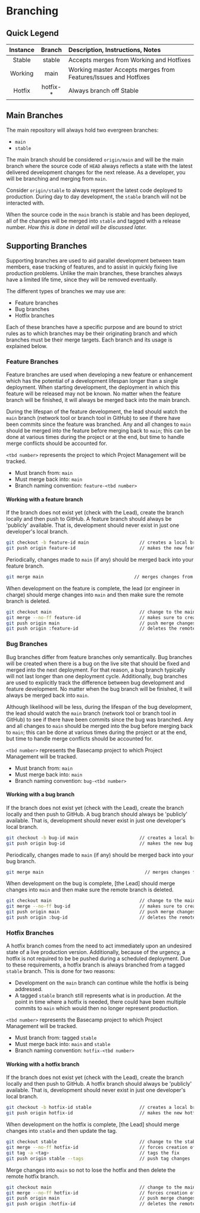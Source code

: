 # Branching

## Quick Legend

| Instance |  Branch   | Description, Instructions, Notes                                |
| :------: | :-------: | :-------------------------------------------------------------- |
|  Stable  |  stable   | Accepts merges from Working and Hotfixes                        |
| Working  |   main    | Working master Accepts merges from Features/Issues and Hotfixes |
|  Hotfix  | hotfix-\* | Always branch off Stable                                        |

## Main Branches

The main repository will always hold two evergreen branches:

- `main`
- `stable`

The main branch should be considered `origin/main` and will be the main branch where the source code of `HEAD` always reflects a state with the latest delivered development changes for the next release. As a developer, you will be branching and merging from `main`.

Consider `origin/stable` to always represent the latest code deployed to production. During day to day development, the `stable` branch will not be interacted with.

When the source code in the `main` branch is stable and has been deployed, all of the changes will be merged into `stable` and tagged with a release number. _How this is done in detail will be discussed later._

## Supporting Branches

Supporting branches are used to aid parallel development between team members, ease tracking of features, and to assist in quickly fixing live production problems. Unlike the main branches, these branches always have a limited life time, since they will be removed eventually.

The different types of branches we may use are:

- Feature branches
- Bug branches
- Hotfix branches

Each of these branches have a specific purpose and are bound to strict rules as to which branches may be their originating branch and which branches must be their merge targets. Each branch and its usage is explained below.

### Feature Branches

Feature branches are used when developing a new feature or enhancement which has the potential of a development lifespan longer than a single deployment. When starting development, the deployment in which this feature will be released may not be known. No matter when the feature branch will be finished, it will always be merged back into the main branch.

During the lifespan of the feature development, the lead should watch the `main` branch (network tool or branch tool in GitHub) to see if there have been commits since the feature was branched. Any and all changes to `main` should be merged into the feature before merging back to `main`; this can be done at various times during the project or at the end, but time to handle merge conflicts should be accounted for.

`<tbd number>` represents the project to which Project Management will be tracked.

- Must branch from: `main`
- Must merge back into: `main`
- Branch naming convention: `feature-<tbd number>`

#### Working with a feature branch

If the branch does not exist yet (check with the Lead), create the branch locally and then push to GitHub. A feature branch should always be 'publicly' available. That is, development should never exist in just one developer's local branch.

```sh
git checkout -b feature-id main                   // creates a local branch for the new feature
git push origin feature-id                        // makes the new feature remotely available
```

Periodically, changes made to `main` (if any) should be merged back into your feature branch.

```sh
git merge main                                  // merges changes from main into feature branch
```

When development on the feature is complete, the lead (or engineer in charge) should merge changes into `main` and then make sure the remote branch is deleted.

```sh
git checkout main                                 // change to the main branch
git merge --no-ff feature-id                      // makes sure to create a commit object during merge
git push origin main                              // push merge changes
git push origin :feature-id                       // deletes the remote branch
```

### Bug Branches

Bug branches differ from feature branches only semantically. Bug branches will be created when there is a bug on the live site that should be fixed and merged into the next deployment. For that reason, a bug branch typically will not last longer than one deployment cycle. Additionally, bug branches are used to explicitly track the difference between bug development and feature development. No matter when the bug branch will be finished, it will always be merged back into `main`.

Although likelihood will be less, during the lifespan of the bug development, the lead should watch the `main` branch (network tool or branch tool in GitHub) to see if there have been commits since the bug was branched. Any and all changes to `main` should be merged into the bug before merging back to `main`; this can be done at various times during the project or at the end, but time to handle merge conflicts should be accounted for.

`<tbd number>` represents the Basecamp project to which Project Management will be tracked.

- Must branch from: `main`
- Must merge back into: `main`
- Branch naming convention: `bug-<tbd number>`

#### Working with a bug branch

If the branch does not exist yet (check with the Lead), create the branch locally and then push to GitHub. A bug branch should always be 'publicly' available. That is, development should never exist in just one developer's local branch.

```sh
git checkout -b bug-id main                       // creates a local branch for the new bug
git push origin bug-id                            // makes the new bug remotely available
```

Periodically, changes made to `main` (if any) should be merged back into your bug branch.

```sh
git merge main                                      // merges changes from main into bug branch
```

When development on the bug is complete, [the Lead] should merge changes into `main` and then make sure the remote branch is deleted.

```sh
git checkout main                                 // change to the main branch
git merge --no-ff bug-id                          // makes sure to create a commit object during merge
git push origin main                              // push merge changes
git push origin :bug-id                           // deletes the remote branch
```

### Hotfix Branches

A hotfix branch comes from the need to act immediately upon an undesired state of a live production version. Additionally, because of the urgency, a hotfix is not required to be be pushed during a scheduled deployment. Due to these requirements, a hotfix branch is always branched from a tagged `stable` branch. This is done for two reasons:

- Development on the `main` branch can continue while the hotfix is being addressed.
- A tagged `stable` branch still represents what is in production. At the point in time where a hotfix is needed, there could have been multiple commits to `main` which would then no longer represent production.

`<tbd number>` represents the Basecamp project to which Project Management will be tracked.

- Must branch from: tagged `stable`
- Must merge back into: `main` and `stable`
- Branch naming convention: `hotfix-<tbd number>`

#### Working with a hotfix branch

If the branch does not exist yet (check with the Lead), create the branch locally and then push to GitHub. A hotfix branch should always be 'publicly' available. That is, development should never exist in just one developer's local branch.

```sh
git checkout -b hotfix-id stable                  // creates a local branch for the new hotfix
git push origin hotfix-id                         // makes the new hotfix remotely available
```

When development on the hotfix is complete, [the Lead] should merge changes into `stable` and then update the tag.

```sh
git checkout stable                               // change to the stable branch
git merge --no-ff hotfix-id                       // forces creation of commit object during merge
git tag -a <tag>                                  // tags the fix
git push origin stable --tags                     // push tag changes
```

Merge changes into `main` so not to lose the hotfix and then delete the remote hotfix branch.

```sh
git checkout main                                 // change to the main branch
git merge --no-ff hotfix-id                       // forces creation of commit object during merge
git push origin main                              // push merge changes
git push origin :hotfix-id                        // deletes the remote branch
```
